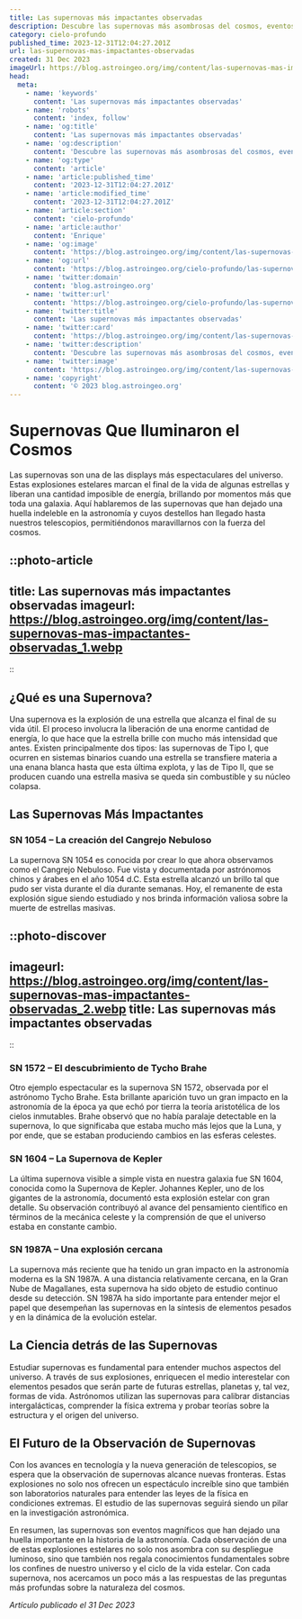 ```yaml
---
title: Las supernovas más impactantes observadas
description: Descubre las supernovas más asombrosas del cosmos, eventos celestiales que moldean el universo y fascinan a astrónomos y curiosos por igual.
category: cielo-profundo
published_time: 2023-12-31T12:04:27.201Z
url: las-supernovas-mas-impactantes-observadas
created: 31 Dec 2023
imageUrl: https://blog.astroingeo.org/img/content/las-supernovas-mas-impactantes-observadas_1.webp
head:
  meta:
    - name: 'keywords'
      content: 'Las supernovas más impactantes observadas'
    - name: 'robots'
      content: 'index, follow'
    - name: 'og:title'
      content: 'Las supernovas más impactantes observadas'
    - name: 'og:description'
      content: 'Descubre las supernovas más asombrosas del cosmos, eventos celestiales que moldean el universo y fascinan a astrónomos y curiosos por igual.'
    - name: 'og:type'
      content: 'article'
    - name: 'article:published_time'
      content: '2023-12-31T12:04:27.201Z'
    - name: 'article:modified_time'
      content: '2023-12-31T12:04:27.201Z'
    - name: 'article:section'
      content: 'cielo-profundo'
    - name: 'article:author'
      content: 'Enrique'
    - name: 'og:image'
      content: 'https://blog.astroingeo.org/img/content/las-supernovas-mas-impactantes-observadas_1.webp'
    - name: 'og:url'
      content: 'https://blog.astroingeo.org/cielo-profundo/las-supernovas-mas-impactantes-observadas'
    - name: 'twitter:domain'
      content: 'blog.astroingeo.org'
    - name: 'twitter:url'
      content: 'https://blog.astroingeo.org/cielo-profundo/las-supernovas-mas-impactantes-observadas'
    - name: 'twitter:title'
      content: 'Las supernovas más impactantes observadas'
    - name: 'twitter:card'
      content: 'https://blog.astroingeo.org/img/content/las-supernovas-mas-impactantes-observadas_1.webp'
    - name: 'twitter:description'
      content: 'Descubre las supernovas más asombrosas del cosmos, eventos celestiales que moldean el universo y fascinan a astrónomos y curiosos por igual.'
    - name: 'twitter:image'
      content: 'https://blog.astroingeo.org/img/content/las-supernovas-mas-impactantes-observadas_1.webp'
    - name: 'copyright'
      content: '© 2023 blog.astroingeo.org'
---
```

# Supernovas Que Iluminaron el Cosmos

Las supernovas son una de las displays más espectaculares del universo. Estas explosiones estelares marcan el final de la vida de algunas estrellas y liberan una cantidad imposible de energía, brillando por momentos más que toda una galaxia. Aquí hablaremos de las supernovas que han dejado una huella indeleble en la astronomía y cuyos destellos han llegado hasta nuestros telescopios, permitiéndonos maravillarnos con la fuerza del cosmos.

::photo-article
---
title: Las supernovas más impactantes observadas
imageurl: https://blog.astroingeo.org/img/content/las-supernovas-mas-impactantes-observadas_1.webp
---
::

## ¿Qué es una Supernova?

Una supernova es la explosión de una estrella que alcanza el final de su vida útil. El proceso involucra la liberación de una enorme cantidad de energía, lo que hace que la estrella brille con mucho más intensidad que antes. Existen principalmente dos tipos: las supernovas de Tipo I, que ocurren en sistemas binarios cuando una estrella se transfiere materia a una enana blanca hasta que esta última explota, y las de Tipo II, que se producen cuando una estrella masiva se queda sin combustible y su núcleo colapsa.

## Las Supernovas Más Impactantes

### SN 1054 – La creación del Cangrejo Nebuloso

La supernova SN 1054 es conocida por crear lo que ahora observamos como el Cangrejo Nebuloso. Fue vista y documentada por astrónomos chinos y árabes en el año 1054 d.C. Esta estrella alcanzó un brillo tal que pudo ser vista durante el día durante semanas. Hoy, el remanente de esta explosión sigue siendo estudiado y nos brinda información valiosa sobre la muerte de estrellas masivas.


::photo-discover
---
imageurl: https://blog.astroingeo.org/img/content/las-supernovas-mas-impactantes-observadas_2.webp
title: Las supernovas más impactantes observadas
---
::

### SN 1572 – El descubrimiento de Tycho Brahe

Otro ejemplo espectacular es la supernova SN 1572, observada por el astrónomo Tycho Brahe. Esta brillante aparición tuvo un gran impacto en la astronomía de la época ya que echó por tierra la teoría aristotélica de los cielos inmutables. Brahe observó que no había paralaje detectable en la supernova, lo que significaba que estaba mucho más lejos que la Luna, y por ende, que se estaban produciendo cambios en las esferas celestes.

### SN 1604 – La Supernova de Kepler

La última supernova visible a simple vista en nuestra galaxia fue SN 1604, conocida como la Supernova de Kepler. Johannes Kepler, uno de los gigantes de la astronomía, documentó esta explosión estelar con gran detalle. Su observación contribuyó al avance del pensamiento científico en términos de la mecánica celeste y la comprensión de que el universo estaba en constante cambio.

### SN 1987A – Una explosión cercana

La supernova más reciente que ha tenido un gran impacto en la astronomía moderna es la SN 1987A. A una distancia relativamente cercana, en la Gran Nube de Magallanes, esta supernova ha sido objeto de estudio continuo desde su detección. SN 1987A ha sido importante para entender mejor el papel que desempeñan las supernovas en la síntesis de elementos pesados y en la dinámica de la evolución estelar.

## La Ciencia detrás de las Supernovas

Estudiar supernovas es fundamental para entender muchos aspectos del universo. A través de sus explosiones, enriquecen el medio interestelar con elementos pesados que serán parte de futuras estrellas, planetas y, tal vez, formas de vida. Astrónomos utilizan las supernovas para calibrar distancias intergalácticas, comprender la física extrema y probar teorías sobre la estructura y el origen del universo.

## El Futuro de la Observación de Supernovas

Con los avances en tecnología y la nueva generación de telescopios, se espera que la observación de supernovas alcance nuevas fronteras. Estas explosiones no solo nos ofrecen un espectáculo increíble sino que también son laboratorios naturales para entender las leyes de la física en condiciones extremas. El estudio de las supernovas seguirá siendo un pilar en la investigación astronómica.

En resumen, las supernovas son eventos magníficos que han dejado una huella importante en la historia de la astronomía. Cada observación de una de estas explosiones estelares no solo nos asombra con su despliegue luminoso, sino que también nos regala conocimientos fundamentales sobre los confines de nuestro universo y el ciclo de la vida estelar. Con cada supernova, nos acercamos un poco más a las respuestas de las preguntas más profundas sobre la naturaleza del cosmos.

_Artículo publicado el 31 Dec 2023_
